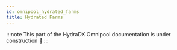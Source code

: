 ```yaml
---
id: omnipool_hydrated_farms
title: Hydrated Farms
---
```


:::note
This part of the HydraDX Omnipool documentation is under construction 🚧
:::

